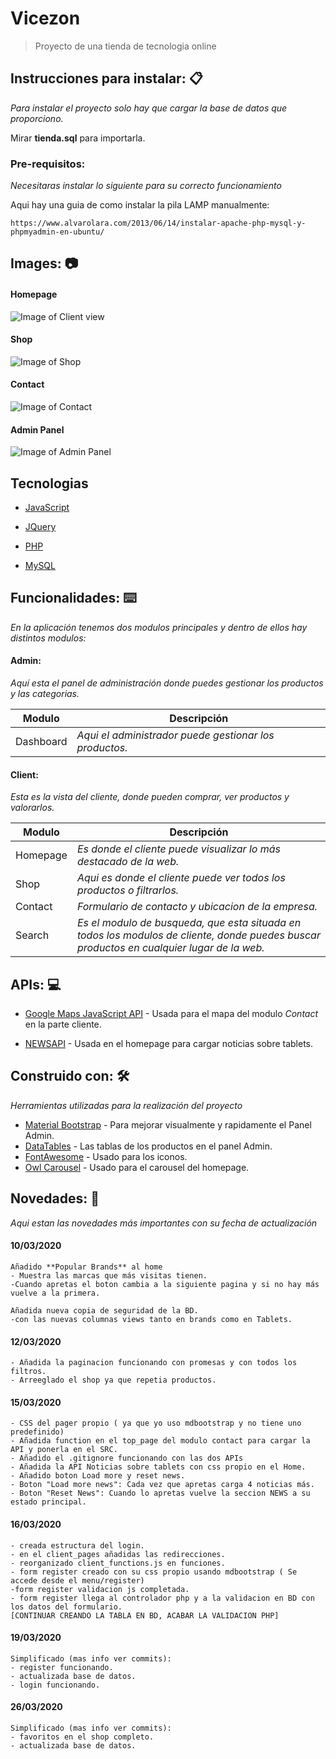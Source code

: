 # Vicezon

> Proyecto de una tienda de tecnologia online

## Instrucciones para instalar: 📋

_Para instalar el proyecto solo hay que cargar la base de datos que proporciono._

Mirar **tienda.sql** para importarla.

### Pre-requisitos:

_Necesitaras instalar lo siguiente para su correcto funcionamiento_

Aqui hay una guia de como instalar la pila LAMP manualmente:
```
https://www.alvarolara.com/2013/06/14/instalar-apache-php-mysql-y-phpmyadmin-en-ubuntu/
```

## Images: 📷
#### Homepage
![Image of Client view](https://i.imgur.com/ytT7vZu.jpg)
#### Shop
![Image of Shop](https://i.imgur.com/YKTPp3i.png)
#### Contact
![Image of Contact](https://i.imgur.com/wrC01mc.png)
#### Admin Panel
![Image of Admin Panel](https://i.imgur.com/u2nB71P.png)

## Tecnologias
* [JavaScript](https://developer.mozilla.org/es/docs/Web/JavaScript)

* [JQuery](https://jquery.com/)


* [PHP](https://www.php.net/)

* [MySQL](https://www.mysql.com/)

## Funcionalidades: ⌨️ 
_En la aplicación tenemos dos modulos principales y dentro de ellos hay distintos modulos:_

#### Admin: 

*Aquí esta el panel de administración donde puedes gestionar los productos y las categorias.*

| Modulo | Descripción |
| --- | --- |
| Dashboard | *Aqui el administrador puede gestionar los productos.* |

#### Client:

*Esta es la vista del cliente, donde pueden comprar, ver productos y valorarlos.*
  
| Modulo | Descripción |
| --- | --- |
| Homepage | *Es donde el cliente puede visualizar lo más destacado de la web.* |
| Shop | *Aqui es donde el cliente puede ver todos los productos o filtrarlos.* |
| Contact | *Formulario de contacto y ubicacion de la empresa.* |
| Search | *Es el modulo de busqueda, que esta situada en todos los modulos de cliente, donde puedes buscar productos en cualquier lugar de la web.* |

## APIs: 💻 
* [Google Maps JavaScript API](https://developers.google.com/maps/documentation/javascript/tutorial?hl=es) - Usada para el mapa del modulo *Contact* en la parte cliente.

* [NEWSAPI](http://newsapi.org/) - Usada en el homepage para cargar noticias sobre tablets.

## Construido con: 🛠️ 

_Herramientas utilizadas para la realización del proyecto_

* [Material Bootstrap](https://mdbootstrap.com/) - Para mejorar visualmente y rapidamente el Panel Admin.
* [DataTables](https://datatables.net/) - Las tablas de los productos en el panel Admin.
* [FontAwesome](https://fontawesome.com/) - Usado para los iconos.
* [Owl Carousel](https://owlcarousel2.github.io/OwlCarousel2/index.html) - Usado para el carousel del homepage.

## Novedades: 📑
_Aqui estan las novedades más importantes con su fecha de actualización_

#### 10/03/2020
```
Añadido **Popular Brands** al home
- Muestra las marcas que más visitas tienen.
-Cuando apretas el boton cambia a la siguiente pagina y si no hay más vuelve a la primera.

Añadida nueva copia de seguridad de la BD.
-con las nuevas columnas views tanto en brands como en Tablets.
```

#### 12/03/2020
```
- Añadida la paginacion funcionando con promesas y con todos los filtros.
- Arreeglado el shop ya que repetia productos.
```
#### 15/03/2020
```
- CSS del pager propio ( ya que yo uso mdbootstrap y no tiene uno predefinido)
- Añadida function en el top_page del modulo contact para cargar la API y ponerla en el SRC.
- Añadido el .gitignore funcionando con las dos APIs
- Añadida la API Noticias sobre tablets con css propio en el Home.
- Añadido boton Load more y reset news.
- Boton "Load more news": Cada vez que apretas carga 4 noticias más.
- Boton "Reset News": Cuando lo apretas vuelve la seccion NEWS a su estado principal.
```

#### 16/03/2020
```
- creada estructura del login.
- en el client_pages añadidas las redirecciones.
- reorganizado client_functions.js en funciones.
- form register creado con su css propio usando mdbootstrap ( Se accede desde el menu/register)
-form register validacion js completada.
- form register llega al controlador php y a la validacion en BD con los datos del formulario.
[CONTINUAR CREANDO LA TABLA EN BD, ACABAR LA VALIDACION PHP]
```

#### 19/03/2020
```
Simplificado (mas info ver commits):
- register funcionando.
- actualizada base de datos.
- login funcionando.
```

#### 26/03/2020
```
Simplificado (mas info ver commits):
- favoritos en el shop completo.
- actualizada base de datos.
```
